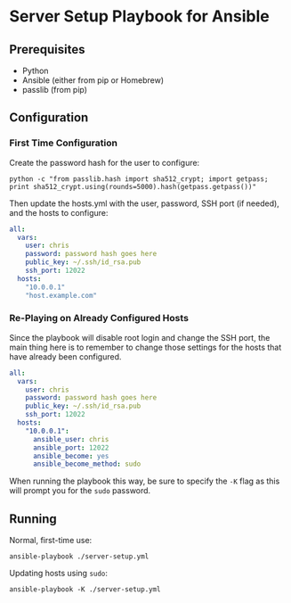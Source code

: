 # Server Setup Playbook for Ansible

## Prerequisites

* Python
* Ansible (either from pip or Homebrew)
* passlib (from pip)

## Configuration

### First Time Configuration

Create the password hash for the user to configure:

```shell
python -c "from passlib.hash import sha512_crypt; import getpass; print sha512_crypt.using(rounds=5000).hash(getpass.getpass())"
```

Then update the hosts.yml with the user, password, SSH port (if needed), and the hosts to configure:

```yaml
all:
  vars:
    user: chris
    password: password hash goes here
    public_key: ~/.ssh/id_rsa.pub
    ssh_port: 12022
  hosts:
    "10.0.0.1"
    "host.example.com"
```

### Re-Playing on Already Configured Hosts

Since the playbook will disable root login and change the SSH port, the main thing here is to remember to change those settings for the hosts that have already been configured.

```yaml
all:
  vars:
    user: chris
    password: password hash goes here
    public_key: ~/.ssh/id_rsa.pub
    ssh_port: 12022
  hosts:
    "10.0.0.1":
      ansible_user: chris
      ansible_port: 12022
      ansible_become: yes
      ansible_become_method: sudo
```

When running the playbook this way, be sure to specify the `-K` flag as this will prompt you for the `sudo` password.

## Running

Normal, first-time use:

```shell
ansible-playbook ./server-setup.yml
```

Updating hosts using `sudo`:

```shell
ansible-playbook -K ./server-setup.yml
```